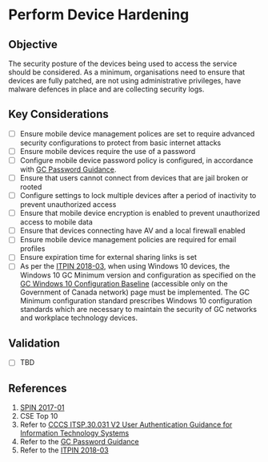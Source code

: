 # Perform Device Hardening

## Objective

The security posture of the devices being used to access the service should be considered. As a minimum, organisations need to ensure that devices are fully patched, are not using administrative privileges, have malware defences in place and are collecting security logs.

## Key Considerations

* [ ] Ensure mobile device management polices are set to require advanced security configurations to protect from basic internet attacks
* [ ] Ensure mobile devices require the use of a password
* [ ] Configure mobile device password policy is configured, in accordance with [GC Password Guidance](https://www.canada.ca/en/government/system/digital-government/password-guidance.html).
* [ ] Ensure that users cannot connect from devices that are jail broken or rooted
* [ ] Configure settings to lock multiple devices after a period of inactivity to prevent unauthorized access
* [ ] Ensure that mobile device encryption is enabled to prevent unauthorized access to mobile data
* [ ] Ensure that devices connecting have AV and a local firewall enabled
* [ ] Ensure mobile device management policies are required for email profiles
* [ ] Ensure expiration time for external sharing links is set
* [ ] As per the [ITPIN 2018-03](https://www.canada.ca/en/government/system/digital-government/modern-emerging-technologies/policy-implementation-notices/direction-windows10-desktop-operating-system-migration-configuration.html), when using Windows 10 devices, the Windows 10 GC Minimum version and configuration as specified on the [GC Windows 10 Configuration Baseline](https://gcconnex.gc.ca/groups/profile/12903340/wtd-common-desktop-operating-environment-environnement-dexploitation-commun-des-ordinateurs-de-bureau-des-atmt?language=en#20998653) (accessible only on the Government of Canada network) page must be implemented. The GC Minimum configuration standard prescribes Windows 10 configuration standards which are necessary to maintain the security of GC networks and workplace technology devices.

## Validation

* [ ] TBD

## References

1. [SPIN 2017-01](https://www.canada.ca/en/treasury-board-secretariat/services/access-information-privacy/security-identity-management/direction-secure-use-commercial-cloud-services-spin.html)
2. CSE Top 10
3. Refer to [CCCS ITSP.30.031 V2 User Authentication Guidance for Information Technology Systems](https://cyber.gc.ca/en/guidance/user-authentication-guidance-information-technology-systems-itsp30031-v3)
4. Refer to the [GC Password Guidance](https://www.canada.ca/en/government/system/digital-government/password-guidance.html)
5. Refer to the [ITPIN 2018-03](https://www.canada.ca/en/government/system/digital-government/modern-emerging-technologies/policy-implementation-notices/direction-windows10-desktop-operating-system-migration-configuration.html)
